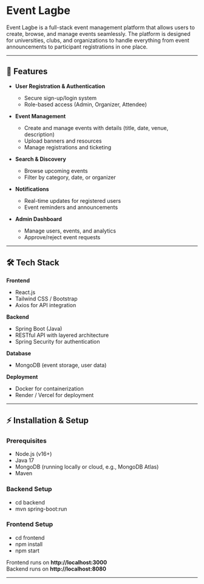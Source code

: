 # Event Lagbe

Event Lagbe is a full-stack event management platform that allows users to create, browse, and manage events seamlessly. The platform is designed for universities, clubs, and organizations to handle everything from event announcements to participant registrations in one place.

---

## 🚀 Features

- **User Registration & Authentication**
  - Secure sign-up/login system
  - Role-based access (Admin, Organizer, Attendee)

- **Event Management**
  - Create and manage events with details (title, date, venue, description)
  - Upload banners and resources
  - Manage registrations and ticketing

- **Search & Discovery**
  - Browse upcoming events
  - Filter by category, date, or organizer

- **Notifications**
  - Real-time updates for registered users
  - Event reminders and announcements

- **Admin Dashboard**
  - Manage users, events, and analytics
  - Approve/reject event requests

---

## 🛠️ Tech Stack

**Frontend**
- React.js  
- Tailwind CSS / Bootstrap  
- Axios for API integration  

**Backend**
- Spring Boot (Java)  
- RESTful API with layered architecture  
- Spring Security for authentication  

**Database**
- MongoDB (event storage, user data)  

**Deployment**
- Docker for containerization  
- Render / Vercel for deployment  

---

## ⚡ Installation & Setup

### Prerequisites
- Node.js (v16+)
- Java 17
- MongoDB (running locally or cloud, e.g., MongoDB Atlas)
- Maven

### Backend Setup
- cd backend
- mvn spring-boot:run


### Frontend Setup
- cd frontend
- npm install
- npm start


Frontend runs on **http://localhost:3000**  
Backend runs on **http://localhost:8080**

---
